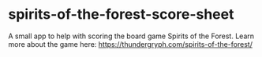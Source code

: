 # spirits-of-the-forest-score-sheet
A small app to help with scoring the board game Spirits of the Forest.
Learn more about the game here:
https://thundergryph.com/spirits-of-the-forest/
